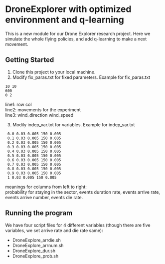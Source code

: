 # DroneExplorer with optimized environment and q-learning

This is a new module for our Drone Explorer research project. Here we simulate the whole flying policies, and add q-learning to make a next movement.

## Getting Started

1. Clone this project to your local machine.
2. Modify fix_paras.txt for fixed parameters.
   Example for fix_paras.txt
```
10 10   
600     
0 2     
```
   line1: row col<br />
   line2: movements for the experiment<br />
   line3: wind_direction wind_speed<br />

3. Modily indep_var.txt for variables.
   Example for indep_var.txt
 ```
  0.0 0.03 0.005 150 0.005
  0.1 0.03 0.005 150 0.005
  0.2 0.03 0.005 150 0.005
  0.3 0.03 0.005 150 0.005
  0.4 0.03 0.005 150 0.005
  0.5 0.03 0.005 150 0.005
  0.6 0.03 0.005 150 0.005
  0.7 0.03 0.005 150 0.005
  0.8 0.03 0.005 150 0.005
  0.9 0.03 0.005 150 0.005
  1 0.03 0.005 150 0.005
 ```
   meanings for columns from left to right:<br />
   probability for staying in the sector, events duration rate, events arrive rate, events arrive number, events die rate.

## Running the program
We have four script files for 4 different variables (though there are five variables, we set arrive rate and die rate same):<br />
   - DroneExplore_arrdie.sh
   - DroneExplore_arrnum.sh
   - DroneExplore_dur.sh
   - DroneExplore_prob.sh
